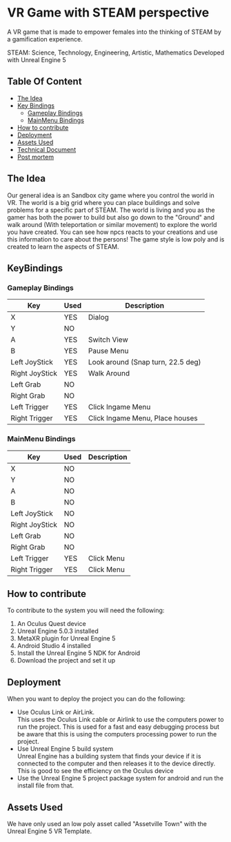 # VR Game with STEAM perspective

A VR game that is made to empower females into the thinking of STEAM by a gamification experience.

STEAM: Science, Technology, Engineering, Artistic, Mathematics
Developed with Unreal Engine 5

## Table Of Content
- [The Idea](#the-idea)
- [Key Bindings](#keybindings)
  - [Gameplay Bindings](#gameplay-bindings)
  - [MainMenu Bindings](#mainmenu-bindings)
- [How to contribute](#how-to-contribute)
- [Deployment](#deployment)
- [Assets Used](#assets-used)
- [Technical Document](Technical%20document.docx)
- [Post mortem](Post%20mortem.docx)

## The Idea
Our general idea is an Sandbox city game where you control the world in VR. The world is a big grid where you can place buildings and solve problems for a specific part of STEAM. The world is living and you as the gamer has both the power to build but also go down to the "Ground" and walk around (With teleportation or similar movement) to explore the world you have created. You can see how npcs reacts to your creations and use this information to care about the persons! The game style is low poly and is created to learn the aspects of STEAM.

## KeyBindings

### Gameplay Bindings
| Key | Used | Description |
|-----|------|---------------|
|  X  | YES  | Dialog        |
|  Y  | NO   |           |
|  A  | YES  | Switch View   |
|  B  | YES  | Pause Menu    |
| Left JoyStick | YES |Look around (Snap turn, 22.5 deg) |
| Right JoyStick | YES |Walk Around |
| Left Grab | NO | |
| Right Grab | NO | |
| Left Trigger | YES | Click Ingame Menu |
| Right Trigger | YES | Click Ingame Menu, Place houses |

### MainMenu Bindings
| Key | Used | Description |
|-----|------|---------------|
|  X  | NO  |         |
|  Y  | NO   |           |
|  A  | NO  |  |
|  B  | NO  |     |
| Left JoyStick | NO | |
| Right JoyStick | NO | |
| Left Grab | NO | |
| Right Grab | NO | |
| Left Trigger | YES | Click Menu |
| Right Trigger | YES | Click Menu |

## How to contribute
To contribute to the system you will need the following: 
1. An Oculus Quest device
2. Unreal Engine 5.0.3 installed
3. MetaXR plugin for Unreal Engine 5
4. Android Studio 4 installed
5. Install the Unreal Engine 5 NDK for Android
6. Download the project and set it up

## Deployment
When you want to deploy the project you can do the following:

- Use Oculus Link or AirLink.  
This uses the Oculus Link cable or Airlink to use the computers power to run the project. This is used for a fast and easy debugging process but be aware that this is using the computers processing power to run the project.
- Use Unreal Engine 5 build system  
Unreal Engine has a building system that finds your device if it is connected to the computer and then releases it to the device directly. This is good to see the efficiency on the Oculus device
- Use the Unreal Engine 5 project package system for android and run the install file from that. 

## Assets Used
We have only used an low poly asset called "Assetville Town" with the Unreal Engine 5 VR Template.
